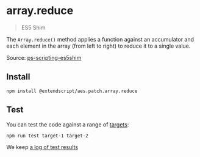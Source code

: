 # array.reduce

> ES5 Shim

The `Array.reduce()` method applies a function against an accumulator and each element in the array (from left to right) to reduce it to a single value.

Source: [ps-scripting-es5shim](https://github.com/EugenTepin/ps-scripting-es5shim/blob/master/lib/Array/reduce.js)

## Install

    npm install @extendscript/aes.patch.array.reduce

## Test

You can test the code against a range of [targets](https://github.com/nbqx/fakestk/blob/master/resources/versions.json):

    npm run test target-1 target-2

We keep [a log of test results](./test/results_log.md)
